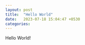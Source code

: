 ```yaml
---
layout: post
title:  "Hello World"
date:   2023-07-18 15:04:47 +0530
categories: 
---
```

Hello World!

[jekyll-docs]: https://jekyllrb.com/docs/home
[jekyll-gh]:   https://github.com/jekyll/jekyll
[jekyll-talk]: https://talk.jekyllrb.com/

